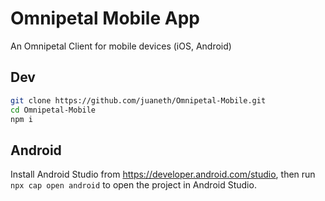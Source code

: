 # Omnipetal Mobile App
An Omnipetal Client for mobile devices (iOS, Android)

## Dev
``` bash
git clone https://github.com/juaneth/Omnipetal-Mobile.git
cd Omnipetal-Mobile
npm i
```

## Android

Install Android Studio from https://developer.android.com/studio, then run `npx cap open android` to open the project in Android Studio.
